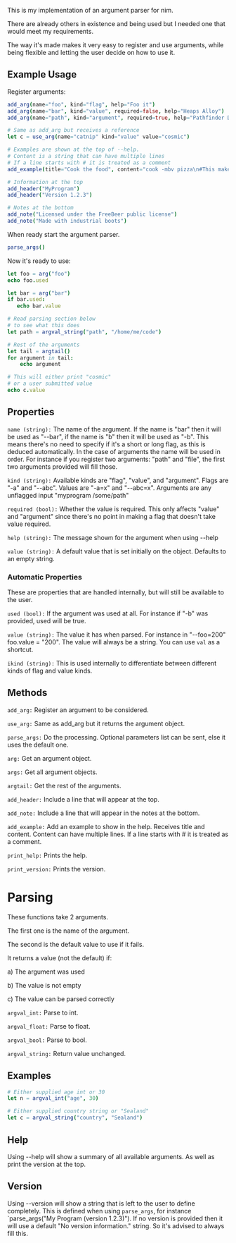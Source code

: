 This is my implementation of an argument parser for nim.

There are already others in existence and being used but I needed one that would meet my requirements.

The way it's made makes it very easy to register and use arguments, while being flexible and letting
the user decide on how to use it.

## Example Usage

Register arguments:
```nim
add_arg(name="foo", kind="flag", help="Foo it")
add_arg(name="bar", kind="value", required=false, help="Heaps Alloy")
add_arg(name="path", kind="argument", required=true, help="Pathfinder Dir")

# Same as add_arg but receives a reference
let c = use_arg(name="catnip" kind="value" value="cosmic")

# Examples are shown at the top of --help. 
# Content is a string that can have multiple lines
# If a line starts with # it is treated as a comment
add_example(title="Cook the food", content="cook -mbv pizza\n#This makes the pizza\n#Very cool")

# Information at the top
add_header("MyProgram")
add_header("Version 1.2.3")

# Notes at the bottom
add_note("Licensed under the FreeBeer public license")
add_note("Made with industrial boots")
```

When ready start the argument parser.
```nim
parse_args()
```

Now it's ready to use:
```nim
let foo = arg("foo")
echo foo.used

let bar = arg("bar")
if bar.used:
   echo bar.value

# Read parsing section below
# to see what this does
let path = argval_string("path", "/home/me/code")

# Rest of the arguments
let tail = argtail()
for argument in tail:
    echo argument

# This will either print "cosmic" 
# or a user submitted value
echo c.value
```

## Properties

`name (string):` The name of the argument. If the name is "bar" then it will be used as "--bar", if the name is "b" then it will be used as "-b". This means there's no need to specify if it's a short or long flag, as this is deduced automatically. In the case of arguments the name will be used in order. For instance if you register two arguments: "path" and "file", the first two arguments provided will fill those.

`kind (string):` Available kinds are "flag", "value", and "argument". Flags are "-a" and "--abc". Values are "-a=x" and "--abc=x". Arguments are any unflagged input "myprogram /some/path"

`required (bool):` Whether the value is required. This only affects "value" and "argument" since there's no point in making a flag that doesn't take value required.

`help (string):` The message shown for the argument when using --help

`value (string):` A default value that is set initially on the object. Defaults to an empty string.

### Automatic Properties

These are properties that are handled internally, but will still be available to the user.

`used (bool):` If the argument was used at all. For instance if "-b" was provided, used will be true.

`value (string):` The value it has when parsed. For instance in "--foo=200" foo.value = "200". The value will always be a string. You can use `val` as a shortcut.

`ikind (string):` This is used internally to differentiate between different kinds of flag and value kinds.

## Methods

`add_arg:` Register an argument to be considered.

`use_arg:` Same as add_arg but it returns the argument object.

`parse_args:` Do the processing. Optional parameters list can be sent, else it uses the default one.

`arg:` Get an argument object.

`args:` Get all argument objects.

`argtail:` Get the rest of the arguments.

`add_header:` Include a line that will appear at the top.

`add_note:` Include a line that will appear in the notes at the bottom.

`add_example:` Add an example to show in the help. Receives title and content. Content can have multiple lines.
If a line starts with # it is treated as a comment.

`print_help:` Prints the help.

`print_version:` Prints the version.

# Parsing

These functions take 2 arguments.

The first one is the name of the argument.

The second is the default value to use if it fails. 

It returns a value (not the default) if:

a) The argument was used

b) The value is not empty

c) The value can be parsed correctly

`argval_int:` Parse to int.

`argval_float:` Parse to float.

`argval_bool:` Parse to bool.

`argval_string:` Return value unchanged.

## Examples

```nim
# Either supplied age int or 30
let n = argval_int("age", 30)

# Either supplied country string or "Sealand"
let c = argval_string("country", "Sealand")
```

## Help

Using --help will show a summary of all available arguments. As well as print the version at the top.

## Version

Using --version will show a string that is left to the user to define completely. This is defined when
using `parse_args`, for instance `parse_args("My Program (version 1.2.3)"). If no version is provided
then it will use a default "No version information." string. So it's advised to always fill this.